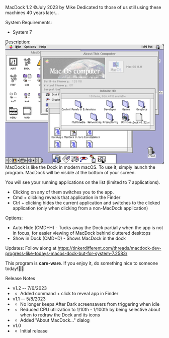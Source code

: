 MacDock 1.2 ©July 2023 by Mike
Dedicated to those of us still using these machines 40 years later...

System Requirements:
- System 7

Description:
![screenshot](screenshot_for_readme.png)
MacDock is like the Dock in modern macOS.
To use it, simply launch the program.  MacDock will be visible at the bottom of your screen.  

You will see your running applications on the list (limited to 7 applications).  

- Clicking on any of them switches you to the app.
- Cmd + clicking reveals that application in the Finder
- Ctrl + clicking hides the current application and switches to the clicked application (only when clicking from a non-MacDock application)

Options:
- Auto Hide (CMD+H) - Tucks away the Dock partially when the app is not in focus, for easier viewing of MacDock behind cluttered desktops
- Show in Dock (CMD+D) - Shows MacDock in the dock 

Updates:
Follow along at https://tinkerdifferent.com/threads/macdock-dev-progress-like-todays-macos-dock-but-for-system-7.2583/

This program is **care-ware**.  If you enjoy it, do something nice to someone today!

Release Notes
- v1.2 -- 7/6/2023
- - Added command + click to reveal app in Finder
- v1.1 -- 5/8/2023
- - No longer keeps After Dark screensavers from triggering when idle
- - Reduced CPU utilization to 1/10th - 1/100th by being selective about when to redraw the Dock and its icons
- - Added "About MacDock..." dialog
- v1.0
- - Initial release
